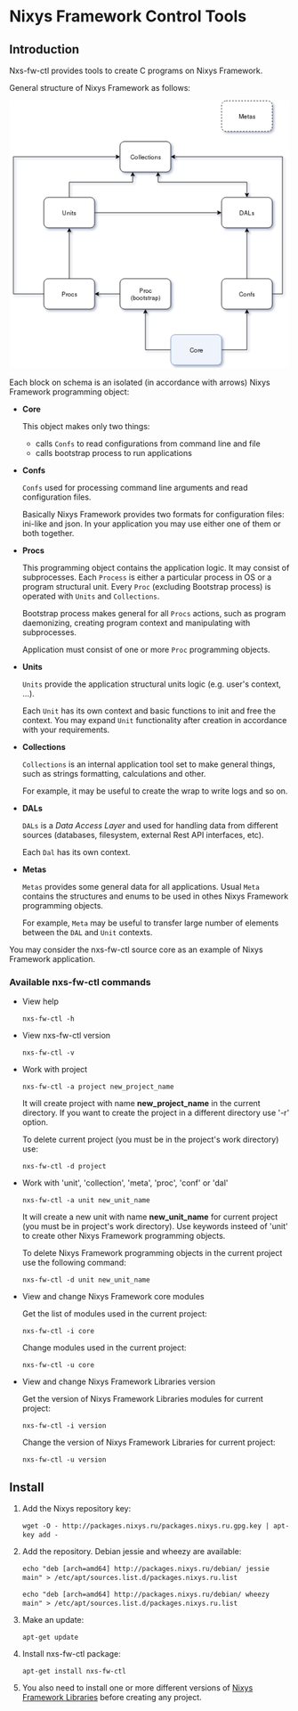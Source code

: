 # Nixys Framework Control Tools

## Introduction

Nxs-fw-ctl provides tools to create C programs on Nixys Framework.

General structure of Nixys Framework as follows:

![Nixys Framework structure](docs/nxs-fw-struct.png)

Each block on schema is an isolated (in accordance with arrows) Nixys Framework programming object:

*  **Core**

    This object makes only two things:
    
    *  calls `Confs` to read configurations from command line and file
    *  calls bootstrap process to run applications
    
*  **Confs**

    `Confs` used for processing command line arguments and read configuration files.
    
    Basically Nixys Framework provides two formats for configuration files: ini-like and json. In your application you may use either one of them or both together.

*  **Procs**

    This programming object contains the application logic. It may consist of subprocesses. Each `Process` is either a particular process in OS or a program structural unit.
    Every `Proc` (excluding Bootstrap process) is operated with `Units` and `Collections`.
    
    Bootstrap process makes general for all `Procs` actions, such as program daemonizing, creating program context and manipulating with subprocesses.
    
    Application must consist of one or more `Proc` programming objects.

*  **Units**

    `Units` provide the application structural units logic (e.g. user's context, ...).
    
    Each `Unit` has its own context and basic functions to init and free the context. You may expand `Unit` functionality after creation in accordance with your requirements.

*  **Collections**

    `Collections` is an internal application tool set to make general things, such as strings formatting, calculations and other.
    
    For example, it may be useful to create the wrap to write logs and so on.

*  **DALs**

    `DALs` is a *Data Access Layer* and used for handling data from different sources (databases, filesystem, external Rest API interfaces,  etc).
    
    Each `Dal` has its own context.

*  **Metas**

    `Metas` provides some general data for all applications. Usual `Meta` contains the structures and enums to be used in othes Nixys Framework programming objects.
    
    For example, `Meta` may be useful to transfer large number of elements between the `DAL` and `Unit` contexts.

You may consider the nxs-fw-ctl source core as an example of Nixys Framework application.

### Available nxs-fw-ctl commands

*  View help

    ```
    nxs-fw-ctl -h
    ```

*  View nxs-fw-ctl version

    ```
    nxs-fw-ctl -v
    ```

*  Work with project

    ```
    nxs-fw-ctl -a project new_project_name
    ```
    
    It will create project with name **new_project_name** in the current directory. If you want to create the project in a different directory use '-r' option.
    
    To delete current project (you must be in the project's work directory) use:
    
    ```
    nxs-fw-ctl -d project
    ```

*  Work with 'unit', 'collection', 'meta', 'proc', 'conf' or 'dal'

    ```
    nxs-fw-ctl -a unit new_unit_name
    ```
    
    It will create a new unit with name **new_unit_name** for current project (you must be in project's work directory). Use keywords insteed of 'unit' to create other Nixys Framework programming objects.
    
    To delete Nixys Framework programming objects in the current project use the following command:
    
    ```
    nxs-fw-ctl -d unit new_unit_name
    ```

*  View and change Nixys Framework core modules

    Get the list of modules used in the current project:
   
    ```
    nxs-fw-ctl -i core
    ```
    
    Change modules used in the current project:
    
    ```
    nxs-fw-ctl -u core
    ```

* View and change Nixys Framework Libraries version

    Get the version of Nixys Framework Libraries modules for current project:
   
    ```
    nxs-fw-ctl -i version
    ```
    
    Change the version of Nixys Framework Libraries for current project:
    
    ```
    nxs-fw-ctl -u version
    ```

## Install

1.  Add the Nixys repository key:

    ```
    wget -O - http://packages.nixys.ru/packages.nixys.ru.gpg.key | apt-key add -
    ```

2.  Add the repository. Debian jessie and wheezy are available:

    ```
    echo "deb [arch=amd64] http://packages.nixys.ru/debian/ jessie main" > /etc/apt/sources.list.d/packages.nixys.ru.list
    ```

    ```
    echo "deb [arch=amd64] http://packages.nixys.ru/debian/ wheezy main" > /etc/apt/sources.list.d/packages.nixys.ru.list
    ```

3.  Make an update:

    ```
    apt-get update
    ```

4.  Install nxs-fw-ctl package:

    ```
    apt-get install nxs-fw-ctl
    ```

5. You also need to install one or more different versions of [Nixys Framework Libraries](https://github.com/nixys/nxs-fw-libs) before creating any project.
